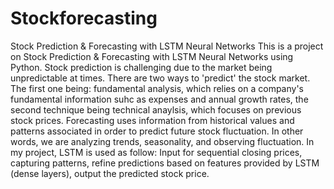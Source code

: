 # Stockforecasting
Stock Prediction &amp; Forecasting with LSTM Neural Networks
This is a project on Stock Prediction & Forecasting with LSTM Neural Networks using Python. Stock prediction is challenging due to the market being unpredictable at times. There are two ways to 'predict' the stock market. The first one being: fundamental analysis, which relies on a company's fundamental information suhc as expenses and annual growth rates, the second technique being technical anaylsis, which focuses on previous stock prices. Forecasting uses information from historical values and patterns associated in order to predict future stock fluctuation. In other words, we are analyzing trends, seasonality, and observing fluctuation. In my project, LSTM is used as follow: Input for sequential closing prices, capturing patterns, refine predictions based on features provided by LSTM (dense layers), output the predicted stock price.

